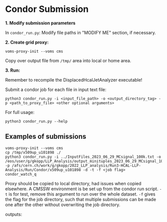# Condor Submission

**1. Modify submission parameters**

In `condor_run.py`: Modify file paths in "MODIFY ME" section, if necessary.

**2. Create grid proxy:**

```
voms-proxy-init --voms cms 
```
Copy over output file from `/tmp/` area into local or home area.

**3. Run:**

Remember to recompile the DisplacedHcalJetAnalyzer executable!

Submit a condor job for each file in input text file:
```
python3 condor_run.py -i <input_file_path> -o <output_directory_tag> -p <path_to_proxy_file> <other optional arguments>
```

For full usage:
```
python3 condor_run.py --help
```

## Examples of submissions
```
voms-proxy-init --voms cms 
cp /tmp/x509up_u101898 ./
python3 condor_run.py -i ../InputFiles_2023_06_29_MCsignal_100k.txt -o /eos/user/g/gkopp/LLP_Analysis/output_minituples_2023_06_29_MCsignal_100k -p /afs/cern.ch/work/g/gkopp/2022_LLP_analysis/Run3-HCAL-LLP-Analysis/Run/Condor/x509up_u101898 -d -t -f <job flag>
condor_watch_q
```
Proxy should be copied to local directory, had issues when copied elsewhere. A CMSSW environment is be set up from the condor run script. `-t` is for test, remove this argument to run over the whole dataset. `-f` gives the flag for the job directory, such that multiple submissions can be made one after the other without overwriting the job directory.

outputs:
